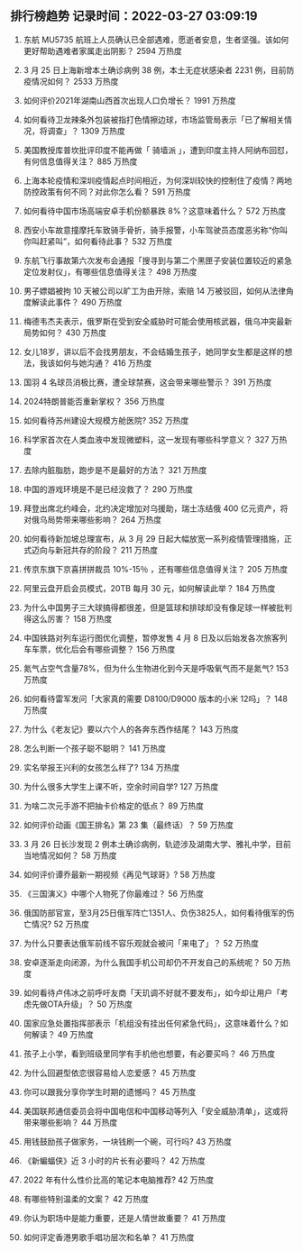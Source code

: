 
## 排行榜趋势 记录时间：2022-03-27 03:09:19
  
  1. 东航 MU5735 航班上人员确认已全部遇难，愿逝者安息，生者坚强。该如何更好帮助遇难者家属走出阴影？ 2594 万热度
    
  2. 3 月 25 日上海新增本土确诊病例 38 例，本土无症状感染者 2231 例，目前防疫情况如何？ 2533 万热度
    
  3. 如何评价2021年湖南山西首次出现人口负增长？ 1991 万热度
    
  4. 如何看待卫龙辣条外包装被指打色情擦边球，市场监管局表示「已了解相关情况，将调查」？ 1309 万热度
    
  5. 美国教授库普坎批评印度不能再做「 骑墙派 」，遭到印度主持人阿纳布回怼，有何信息值得关注？ 885 万热度
    
  6. 上海本轮疫情和深圳疫情起点时间相近，为何深圳较快的控制住了疫情？两地防控政策有何不同？对此你怎么看？ 591 万热度
    
  7. 如何看待中国市场高端安卓手机份额暴跌 8%？这意味着什么？ 572 万热度
    
  8. 西安小车故意撞摩托车致骑手骨折，骑手报警，小车驾驶员态度恶劣称“你叫你叫赶紧叫”，如何看待此事？ 532 万热度
    
  9. 东航飞行事故第六次发布会通报「搜寻到与第二个黑匣子安装位置较近的紧急定位发射仪」，有哪些信息值得关注？ 498 万热度
    
  10. 男子嫖娼被拘 10 天被公司以旷工为由开除，索赔 14 万被驳回，如何从法律角度解读此事件？ 490 万热度
    
  11. 梅德韦杰夫表示，俄罗斯在受到安全威胁时可能会使用核武器，俄乌冲突最新局势如何？ 430 万热度
    
  12. 女儿18岁，讲以后不会找男朋友，不会结婚生孩子，她同学女生都是这样的想法，我该如何与她沟通？ 416 万热度
    
  13. 国羽 4 名球员消极比赛，遭全球禁赛，这会带来哪些警示？ 391 万热度
    
  14. 2024特朗普能否重新掌权？ 356 万热度
    
  15. 如何看待苏州建设大规模方舱医院? 352 万热度
    
  16. 科学家首次在人类血液中发现微塑料，这一发现有哪些科学意义？ 327 万热度
    
  17. 去除内脏脂肪，跑步是不是最好的方法？ 321 万热度
    
  18. 中国的游戏环境是不是已经没救了？ 290 万热度
    
  19. 拜登出席北约峰会，北约决定增加对乌援助，瑞士冻结俄 400 亿元资产，将对俄乌局势带来哪些影响？ 264 万热度
    
  20. 如何看待新加坡总理宣布，从 3 月 29 日起大幅放宽一系列疫情管理措施，正式迈向与新冠共存的阶段？ 211 万热度
    
  21. 传京东旗下京喜拼拼裁员 10%-15％ ，还有哪些信息值得关注？ 205 万热度
    
  22. 阿里云盘开启会员模式，20TB 每月 30 元，如何解读此举？ 184 万热度
    
  23. 为什么中国男子三大球搞得都很差，但是篮球和排球却没有像足球一样被批判得这么厉害？ 158 万热度
    
  24. 中国铁路对列车运行图优化调整，暂停发售 4 月 8 日及以后始发各次旅客列车车票，优化后会有哪些调整？ 156 万热度
    
  25. 氮气占空气含量78%，但为什么生物进化到今天是呼吸氧气而不是氮气? 153 万热度
    
  26. 如何看待雷军发问「大家真的需要 D8100/D9000 版本的小米 12吗」？ 148 万热度
    
  27. 为什么《老友记》要以六个人的各奔东西作结尾？ 143 万热度
    
  28. 怎么判断一个孩子聪不聪明？ 141 万热度
    
  29. 实名举报王兴利的女孩怎么样了? 134 万热度
    
  30. 为什么很多大学生上课不听，空余时间自学? 127 万热度
    
  31. 为啥二次元手游不把抽卡价格定的低点？ 89 万热度
    
  32. 如何评价动画《国王排名》第 23 集（最终话）？ 59 万热度
    
  33. 3 月 26 日长沙发现 2 例本土确诊病例，轨迹涉及湖南大学、雅礼中学，目前当地情况如何？ 58 万热度
    
  34. 如何评价谭乔最新一期视频《再见气球哥》? 58 万热度
    
  35. 《三国演义》中哪个人物死了你最难过？ 56 万热度
    
  36. 俄国防部官宣，至3月25日俄军阵亡1351人、负伤3825人，如何看待俄军的伤亡情况? 52 万热度
    
  37. 为什么只要表达俄军前线不容乐观就会被问「来电了」？ 52 万热度
    
  38. 安卓逐渐走向闭源，为什么我国手机公司却仍不开发自己的系统呢？ 50 万热度
    
  39. 如何看待卢伟冰之前呼吁友商「天玑调不好就不要发布」，如今却让用户「考虑先做OTA升级」？ 50 万热度
    
  40. 国家应急处置指挥部表示「机组没有挂出任何紧急代码」，这意味着什么？如何解读？ 49 万热度
    
  41. 孩子上小学，看到班级里同学有手机他也想要，有必要买吗？ 46 万热度
    
  42. 为什么回避型依恋很容易给人恋爱感？ 45 万热度
    
  43. 你可以跟我分享你学生时期的遗憾吗？ 45 万热度
    
  44. 美国联邦通信委员会将中国电信和中国移动等列入「安全威胁清单」，这或将带来哪些影响？ 44 万热度
    
  45. 用钱鼓励孩子做家务，一块钱刷一个碗，可行吗? 43 万热度
    
  46. 《新蝙蝠侠》近 3 小时的片长有必要吗？ 42 万热度
    
  47. 2022 年有什么性价比高的笔记本电脑推荐? 42 万热度
    
  48. 有哪些特别温柔的文案？ 42 万热度
    
  49. 你认为职场中是能力重要，还是人情世故重要？ 41 万热度
    
  50. 如何评定香港男歌手唱功层次和名单？ 41 万热度
    